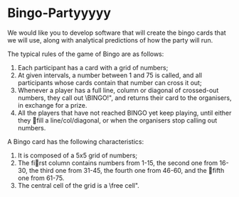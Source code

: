 # Bingo-Partyyyyy

We would like you to develop software that will create the bingo cards that we will use, along with analytical predictions of how the party will run.

The typical rules of the game of Bingo are as follows:
1. Each participant has a card with a grid of numbers;
2. At given intervals, a number between 1 and 75 is called, and all participants whose cards contain that number can cross it out;
3. Whenever a player has a full line, column or diagonal of crossed-out numbers, they call out \BINGO!", and returns their card to the organisers, in exchange for a prize.
4. All the players that have not reached BINGO yet keep playing, until either they fill a line/col/diagonal, or when the organisers stop calling out numbers.

A Bingo card has the following characteristics:
1. It is composed of a 5x5 grid of numbers;
2. The first column contains numbers from 1-15, the second one from 16-30, the third one from 31-45, the fourth one from 46-60, and the fifth one from 61-75.
3. The central cell of the grid is a \free cell".
